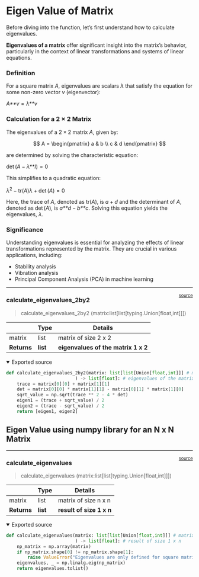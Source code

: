# Eigen Value of Matrix


<!-- WARNING: THIS FILE WAS AUTOGENERATED! DO NOT EDIT! -->

Before diving into the function, let’s first understand how to calculate
eigenvalues.

**Eigenvalues of a matrix** offer significant insight into the matrix’s
behavior, particularly in the context of linear transformations and
systems of linear equations.

### Definition

For a square matrix *A*, eigenvalues are scalars *λ* that satisfy the
equation for some non-zero vector *v* (eigenvector):

*A**v* = *λ**v*

### Calculation for a 2 × 2 Matrix

The eigenvalues of a 2 × 2 matrix *A*, given by:

$$
A = \begin{pmatrix} a & b \\ c & d \end{pmatrix}
$$

are determined by solving the characteristic equation:

det (*A* − *λ**I*) = 0

This simplifies to a quadratic equation:

*λ*<sup>2</sup> − tr(*A*)*λ* + det (*A*) = 0

Here, the trace of *A*, denoted as tr(*A*), is *a* + *d* and the
determinant of *A*, denoted as det (*A*), is *a**d* − *b**c*. Solving
this equation yields the eigenvalues, *λ*.

### Significance

Understanding eigenvalues is essential for analyzing the effects of
linear transformations represented by the matrix. They are crucial in
various applications, including:

- Stability analysis
- Vibration analysis
- Principal Component Analysis (PCA) in machine learning

------------------------------------------------------------------------

<a
href="https://github.com/teja00/BuildingBlocks/blob/main/BuildingBlocks/eigen_value_matrix.py#L11"
target="_blank" style="float:right; font-size:smaller">source</a>

### calculate_eigenvalues_2by2

>  calculate_eigenvalues_2by2 (matrix:list[list[typing.Union[float,int]]])

<table>
<thead>
<tr>
<th></th>
<th><strong>Type</strong></th>
<th><strong>Details</strong></th>
</tr>
</thead>
<tbody>
<tr>
<td>matrix</td>
<td>list</td>
<td>matrix of size 2 x 2</td>
</tr>
<tr>
<td><strong>Returns</strong></td>
<td><strong>list</strong></td>
<td><strong>eigenvalues of the matrix 1 x 2</strong></td>
</tr>
</tbody>
</table>

<details open class="code-fold">
<summary>Exported source</summary>

``` python
def calculate_eigenvalues_2by2(matrix: list[list[Union[float,int]]] # matrix of size 2 x 2
                          ) -> list[float]: # eigenvalues of the matrix 1 x 2
    trace = matrix[0][0] + matrix[1][1]
    det = matrix[0][0] * matrix[1][1] - matrix[0][1] * matrix[1][0]
    sqrt_value = np.sqrt(trace ** 2 - 4 * det)
    eigen1 = (trace + sqrt_value) / 2
    eigen2 = (trace - sqrt_value) / 2
    return [eigen1, eigen2]
```

</details>

## Eigen Value using numpy library for an N x N Matrix

------------------------------------------------------------------------

<a
href="https://github.com/teja00/BuildingBlocks/blob/main/BuildingBlocks/eigen_value_matrix.py#L21"
target="_blank" style="float:right; font-size:smaller">source</a>

### calculate_eigenvalues

>  calculate_eigenvalues (matrix:list[list[typing.Union[float,int]]])

<table>
<thead>
<tr>
<th></th>
<th><strong>Type</strong></th>
<th><strong>Details</strong></th>
</tr>
</thead>
<tbody>
<tr>
<td>matrix</td>
<td>list</td>
<td>matrix of size n x n</td>
</tr>
<tr>
<td><strong>Returns</strong></td>
<td><strong>list</strong></td>
<td><strong>result of size 1 x n</strong></td>
</tr>
</tbody>
</table>

<details open class="code-fold">
<summary>Exported source</summary>

``` python
def calculate_eigenvalues(matrix: list[list[Union[float,int]]] # matrix of size n x n
                          ) -> list[float]: # result of size 1 x n
    np_matrix = np.array(matrix)
    if np_matrix.shape[0] != np_matrix.shape[1]:
        raise ValueError("Eigenvalues are only defined for square matrices.")
    eigenvalues, _ = np.linalg.eig(np_matrix)
    return eigenvalues.tolist()
```

</details>
